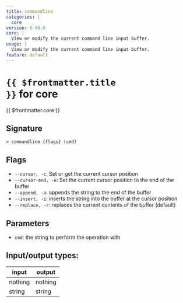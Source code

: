```yaml
---
title: commandline
categories: |
  core
version: 0.90.0
core: |
  View or modify the current command line input buffer.
usage: |
  View or modify the current command line input buffer.
feature: default
---
```


<!-- This file is automatically generated. Please edit the command in https://github.com/nushell/nushell instead. -->

# <code>{{ $frontmatter.title }}</code> for core

<div class='command-title'>{{ $frontmatter.core }}</div>

## Signature

`> commandline {flags} (cmd)`

## Flags

- `--cursor, -c`: Set or get the current cursor position
- `--cursor-end, -e`: Set the current cursor position to the end of the buffer
- `--append, -a`: appends the string to the end of the buffer
- `--insert, -i`: inserts the string into the buffer at the cursor position
- `--replace, -r`: replaces the current contents of the buffer (default)

## Parameters

- `cmd`: the string to perform the operation with

## Input/output types:

| input   | output  |
| ------- | ------- |
| nothing | nothing |
| string  | string  |
